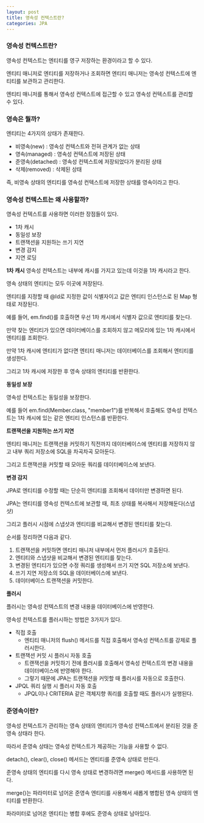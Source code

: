 ```yaml
---
layout: post
title: 영속성 컨텍스트란?
categories: JPA
---
```


### 영속성 컨텍스트란?

영속성 컨텍스트는 엔티티를 영구 저장하는 환경이라고 할 수 있다.

엔티티 매니저로 엔티티를 저장하거나 조회하면 엔티티 매니저는 영속성 컨텍스트에 엔티티를 보관하고 관리한다.

엔티티 매니저를 통해서 영속성 컨텍스트에 접근할 수 있고 영속성 컨텍스트를 관리할 수 있다.

### 영속은 뭘까?

엔티티는 4가지의 상태가 존재한다.

- 비영속(new) : 영속성 컨텍스트와 전혀 관계가 없는 상태
- 영속(managed) : 영속성 컨텍스트에 저장된 상태
- 준영속(detached) : 영속성 컨텍스트에 저장되었다가 분리된 상태
- 삭제(removed) : 삭제된 상태

즉, 비영속 상태의 엔티티를 영속성 컨텍스트에 저장한 상태를 영속이라고 한다. 

### 영속성 컨텍스트는 왜 사용할까?
영속성 컨텍스트를 사용하면 이러한 장점들이 있다.
- 1차 캐시
- 동일성 보장
- 트랜잭션을 지원하는 쓰기 지연
- 변경 감지
- 지연 로딩
  
**1차 캐시**
영속성 컨텍스트는 내부에 캐시를 가지고 있는데 이것을 1차 캐시라고 한다.

영속 상태의 엔티티는 모두 이곳에 저장된다.

엔티티를 지정할 때 @Id로 지정한 값이 식별자이고 값은 엔티티 인스턴스로 된 Map 형태로 저장된다.

예를 들어, em.find()를 호출하면 우선 1차 캐시에서 식별자 값으로 엔티티를 찾는다.

만약 찾는 엔티티가 있으면 데이터베이스를 조회하지 않고 메모리에 있는 1차 캐시에서 엔티티를 조회한다.

만약 1차 캐시에 엔티티가 없다면 엔티티 매니저는 데이터베이스를 조회해서 엔티티를 생성한다.

그리고 1차 캐시에 저장한 후 영속 상태의 엔티티를 반환한다.

**동일성 보장**

영속성 컨텍스트는 동일성을 보장한다.

예를 들어 em.find(Member.class, "member1")를 반복해서 호출해도 영속성 컨텍스트는 1차 캐시에 있는 같은 엔티티 인스턴스를 반환한다.

**트랜잭션을 지원하는 쓰기 지연**

엔티티 매니저는 트랜잭션을 커밋하기 직전까지 데이터베이스에 엔티티를 저장하지 않고 내부 쿼리 저장소에 SQL을 차곡차곡 모아둔다.

그리고 트랜잭션을 커밋할 때 모아둔 쿼리를 데이터베이스에 보낸다.

**변경 감지**

JPA로 엔티티를 수정할 때는 단순히 엔티티를 조회해서 데이터만 변경하면 된다.

JPA는 엔티티를 영속성 컨텍스트에 보관할 때, 최초 상태를 복사해서 저장해둔다(스냅샷)

그리고 플러시 시점에 스냅샷과 엔티티를 비교해서 변경된 엔티티를 찾는다.

순서를 정리하면 다음과 같다.
1. 트랜잭션을 커밋하면 엔티티 매니저 내부에서 먼저 플러시가 호출된다.
2. 엔티티와 스냅샷을 비교해서 변경된 엔티티를 찾는다.
3. 변경된 엔티티가 있으면 수정 쿼리를 생성해서 쓰기 지연 SQL 저장소에 보낸다.
4. 쓰기 지연 저장소의 SQL을 데이터베이스에 보낸다.
5. 데이터베이스 트랜잭션을 커밋한다.

**플러시**

플러시는 영속성 컨텍스트의 변경 내용을 데이터베이스에 반영한다. 

영속성 컨텍스트를 플러시하는 방법은 3가지가 있다.

- 직접 호출
  - 엔티티 매니저의 flush() 메서드를 직접 호출해서 영속성 컨텍스트를 강제로 플러시한다.
- 트랜잭션 커밋 시 플러시 자동 호출
  - 트랜잭션을 커밋하기 전에 플러시를 호출해서 영속성 컨텍스트의 변경 내용을 데이터베이스에 반영해야 한다.
  - 그렇기 때문에 JPA는 트랜잭션을 커밋할 때 플러시를 자동으로 호출한다.
- JPQL 쿼리 실행 시 플러시 자동 호출
  - JPQL이나 CRITERIA 같은 객체지향 쿼리를 호출할 때도 플러시가 실행된다.

### 준영속이란?
영속성 컨텍스트가 관리하는 영속 상태의 엔티티가 영속성 컨텍스트에서 분리된 것을 준영속 상태라 한다.

따라서 준영속 상태는 영속성 컨텍스트가 제공하는 기능을 사용할 수 없다.

detach(), clear(), close() 메서드는 엔티티를 준영속 상태로 만든다. 

준영속 상태의 엔티티를 다시 영속 상태로 변경하려면 merge() 메서드를 사용하면 된다.

merge()는 파라미터로 넘어온 준영속 엔티티를 사용해서 새롭게 병합된 영속 상태의 엔티티를 반환한다.

파라미터로 넘어온 엔티티는 병합 후에도 준영속 상태로 남아있다.